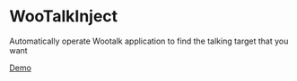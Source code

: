 # WooTalkInject
Automatically operate Wootalk application to find the talking target that you want

[Demo](https://youtu.be/jAu5ISfTbpg)

